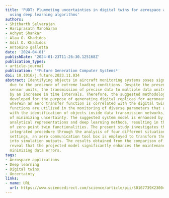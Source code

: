 ```yaml
---
title: 'PUDT: Plummeting uncertainties in digital twins for aerospace applications
  using deep learning algorithms'
authors:
- Shitharth Selvarajan
- Hariprasath Manoharan
- Achyut Shankar
- Alaa O. Khadidos
- Adil O. Khadidos
- Antonino galletta
date: '2024-04-01'
publishDate: '2024-01-23T11:26:30.125168Z'
publication_types:
- article-journal
publication: '*Future Generation Computer Systems*'
doi: 10.1016/j.future.2023.11.034
abstract: Identifying objects in aircraft monitoring systems poses significant challenges
  due to the presence of extreme loading conditions. Despite the presence of several
  sensor units, the transmission of precise data to multiple data units is hindered
  by an increase in time intervals. Therefore, the suggested methodology is specifically
  developed for the purpose of generating digital replicas for aeronautical applications,
  wherein an aero transfer function is correlated with the digital twins. Mapping
  functions are utilized in the monitoring of diverse parameters that are associated
  with the identification of objects inside data transmission networks, with the aim
  of minimizing uncertainty. The suggested system model is enhanced by incorporating
  analytical representations and deep learning methods, resulting in the provision
  of zero point twin functionalities. The present study investigates the aforementioned
  integrated procedure through the analysis of four different situations. In these
  settings, an aero communication tool box is employed to transform the device configuration
  into simulation outputs. The results obtained from the comparison of these scenarios
  reveal that the projected model significantly enhances the maintenance period while
  minimizing data errors.
tags:
- Aerospace applications
- Deep learning
- Digital twins
- Uncertainty
links:
- name: URL
  url: https://www.sciencedirect.com/science/article/pii/S0167739X2300448X
---
```

